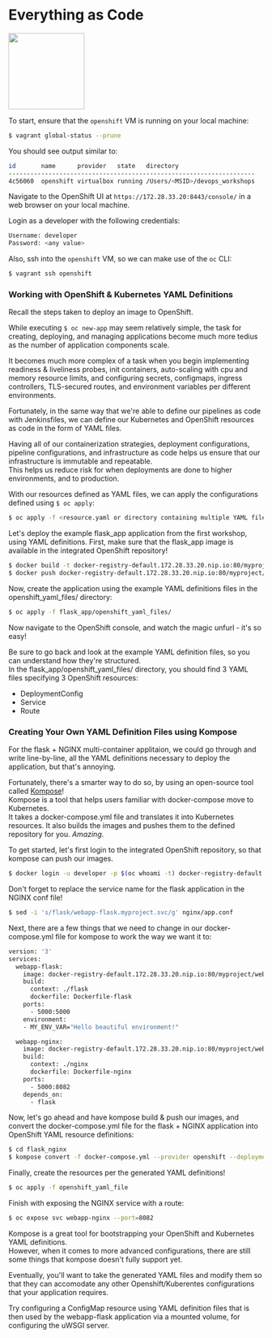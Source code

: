 # Everything as Code

<img src="images/jenkins.png" width="150">

To start, ensure that the `openshift` VM is running on your local machine:
```bash
$ vagrant global-status --prune
```
You should see output similar to:
```sh
id       name      provider   state   directory
--------------------------------------------------------------------
4c56060  openshift virtualbox running /Users/<MSID>/devops_workshops
```

Navigate to the OpenShift UI at `https://172.28.33.20:8443/console/` in a web browser on your local machine.

Login as a developer with the following credentials:
```sh
Username: developer
Password: <any value>
```

Also, ssh into the `openshift` VM, so we can make use of the `oc` CLI:
```bash
$ vagrant ssh openshift
```

### Working with OpenShift & Kubernetes YAML Definitions

Recall the steps taken to deploy an image to OpenShift.  

While executing `$ oc new-app` may seem relatively simple, the task for creating, deploying, 
and managing applications become much more tedius as the number of application components scale.

It becomes much more complex of a task when you begin implementing readiness & liveliness probes, init containers, 
auto-scaling with cpu and memory resource limits,
and configuring secrets, configmaps, ingress controllers, TLS-secured routes, and environment variables per different environments.

Fortunately, in the same way that we're able to define our pipelines as code with Jenkinsfiles,
we can define our Kubernetes and OpenShift resources as code in the form of YAML files.

Having all of our containerization strategies, deployment configurations, pipeline configurations, and infrastructure as
code helps us ensure that our infrastructure is immutable and repeatable.  
This helps us reduce risk for when deployments are done to higher environments, and to production.

With our resources defined as YAML files, we can apply the configurations defined using `$ oc apply`:

```bash
$ oc apply -f <resource.yaml or directory containing multiple YAML files>
```

Let's deploy the example flask_app application from the first workshop, using YAML definitions.
First, make sure that the flask_app image is available in the integrated OpenShift repository!  
```bash
$ docker build -t docker-registry-default.172.28.33.20.nip.io:80/myproject/flask-app:1.0.0 flask_app/
$ docker push docker-registry-default.172.28.33.20.nip.io:80/myproject/flask-app:1.0.0
```

Now, create the application using the example YAML definitions files in the openshift_yaml_files/ directory:
```bash
$ oc apply -f flask_app/openshift_yaml_files/
```

Now navigate to the OpenShift console, and watch the magic unfurl - it's so easy!

Be sure to go back and look at the example YAML definition files, so you can understand how they're structured.  
In the flask_app/openshift_yaml_files/ directory, you should find 3 YAML files specifying 3 OpenShift resources:
- DeploymentConfig
- Service
- Route



### Creating Your Own YAML Definition Files using Kompose

For the flask + NGINX multi-container applitaion, we could go through and write line-by-line, all the YAML definitions
necessary to deploy the application, but that's annoying.   

Fortunately, there's a smarter way to do so, by using an open-source tool called [Kompose](http://kompose.io/)!  
Kompose is a tool that helps users familiar with docker-compose move to Kubernetes.   
It takes a docker-compose.yml file and translates it into Kubernetes resources.
It also builds the images and pushes them to the defined repository for you.  *Amazing*.

To get started, let's first login to the integrated OpenShift repository, so that kompose can push our images.
```bash
$ docker login -u developer -p $(oc whoami -t) docker-registry-default.172.28.33.20.nip.io:80
```

Don't forget to replace the service name for the flask application in the NGINX conf file!
```bash
$ sed -i 's/flask/webapp-flask.myproject.svc/g' nginx/app.conf
```

Next, there are a few things that we need to change in our docker-compose.yml file 
for kompose to work the way we want it to:
```Dockerfile
version: '3'
services:
  webapp-flask:
    image: docker-registry-default.172.28.33.20.nip.io:80/myproject/webapp-flask:1.0.0
    build:
      context: ./flask
      dockerfile: Dockerfile-flask
    ports:
      - 5000:5000
    environment:
    - MY_ENV_VAR="Hello beautiful environment!"

  webapp-nginx:
    image: docker-registry-default.172.28.33.20.nip.io:80/myproject/webapp-nginx:1.0.0
    build:
      context: ./nginx
      dockerfile: Dockerfile-nginx
    ports:
      - 5000:8082
    depends_on:
      - flask
```

Now, let's go ahead and have kompose build & push our images, and convert the docker-compose.yml file 
for the flask + NGINX application into OpenShift YAML resource definitions:
```bash
$ cd flask_nginx
$ kompose convert -f docker-compose.yml --provider openshift --deployment-config -o openshift_yaml_file --build local
```

Finally, create the resources per the generated YAML definitions!
```bash
$ oc apply -f openshift_yaml_file
```
Finish with exposing the NGINX service with a route:
```bash
$ oc expose svc webapp-nginx --port=8082
```

Kompose is a great tool for bootstrapping your OpenShift and Kubernetes YAML definitions.  
However, when it comes to more advanced configurations, there are still some things that kompose doesn't fully support yet.

Eventually, you'll want to take the generated YAML files and modify them so that they can accomodate 
any other Openshift/Kuberentes configurations that your application requires. 

Try configuring a ConfigMap resource using YAML definition files that is then used by the 
webapp-flask application via a mounted volume, for configuring the uWSGI server.


